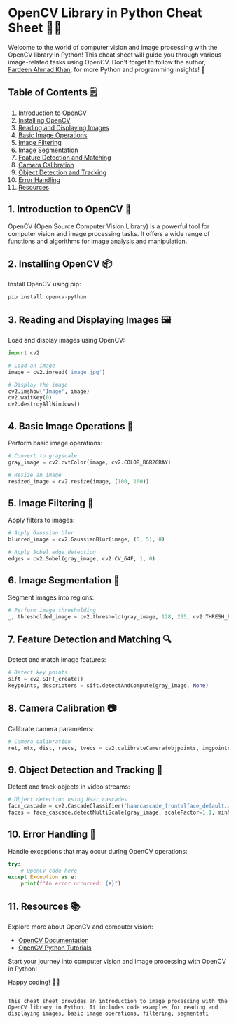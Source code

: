 # OpenCV Library in Python Cheat Sheet 🚀📸

Welcome to the world of computer vision and image processing with the OpenCV library in Python! This cheat sheet will guide you through various image-related tasks using OpenCV. Don't forget to follow the author, [Fardeen Ahmad Khan](https://github.com/I-Fardeen), for more Python and programming insights! 🙌

## Table of Contents 🗒️

1. [Introduction to OpenCV](#introduction-to-opencv)
2. [Installing OpenCV](#installing-opencv)
3. [Reading and Displaying Images](#reading-and-displaying-images)
4. [Basic Image Operations](#basic-image-operations)
5. [Image Filtering](#image-filtering)
6. [Image Segmentation](#image-segmentation)
7. [Feature Detection and Matching](#feature-detection-and-matching)
8. [Camera Calibration](#camera-calibration)
9. [Object Detection and Tracking](#object-detection-and-tracking)
10. [Error Handling](#error-handling)
11. [Resources](#resources)

## 1. Introduction to OpenCV 📸

OpenCV (Open Source Computer Vision Library) is a powerful tool for computer vision and image processing tasks. It offers a wide range of functions and algorithms for image analysis and manipulation.

## 2. Installing OpenCV 📦

Install OpenCV using pip:

```python
pip install opencv-python
```

## 3. Reading and Displaying Images 🖼️

Load and display images using OpenCV:

```python
import cv2

# Load an image
image = cv2.imread('image.jpg')

# Display the image
cv2.imshow('Image', image)
cv2.waitKey(0)
cv2.destroyAllWindows()
```

## 4. Basic Image Operations 🧰

Perform basic image operations:

```python
# Convert to grayscale
gray_image = cv2.cvtColor(image, cv2.COLOR_BGR2GRAY)

# Resize an image
resized_image = cv2.resize(image, (100, 100))
```

## 5. Image Filtering 🌟

Apply filters to images:

```python
# Apply Gaussian blur
blurred_image = cv2.GaussianBlur(image, (5, 5), 0)

# Apply Sobel edge detection
edges = cv2.Sobel(gray_image, cv2.CV_64F, 1, 0)
```

## 6. Image Segmentation 🧩

Segment images into regions:

```python
# Perform image thresholding
_, thresholded_image = cv2.threshold(gray_image, 128, 255, cv2.THRESH_BINARY)
```

## 7. Feature Detection and Matching 🔍

Detect and match image features:

```python
# Detect key points
sift = cv2.SIFT_create()
keypoints, descriptors = sift.detectAndCompute(gray_image, None)
```

## 8. Camera Calibration 📷

Calibrate camera parameters:

```python
# Camera calibration
ret, mtx, dist, rvecs, tvecs = cv2.calibrateCamera(objpoints, imgpoints, gray_image.shape[::-1], None, None)
```

## 9. Object Detection and Tracking 🎯

Detect and track objects in video streams:

```python
# Object detection using Haar cascades
face_cascade = cv2.CascadeClassifier('haarcascade_frontalface_default.xml')
faces = face_cascade.detectMultiScale(gray_image, scaleFactor=1.1, minNeighbors=5)
```

## 10. Error Handling 🐞

Handle exceptions that may occur during OpenCV operations:

```python
try:
    # OpenCV code here
except Exception as e:
    print(f"An error occurred: {e}")
```

## 11. Resources 📚

Explore more about OpenCV and computer vision:

- [OpenCV Documentation](https://docs.opencv.org/master/index.html)
- [OpenCV Python Tutorials](https://opencv-python-tutroals.readthedocs.io/en/latest/py_tutorials/py_tutorials.html)

Start your journey into computer vision and image processing with OpenCV in Python!

Happy coding! 🚀📸
```

This cheat sheet provides an introduction to image processing with the OpenCV library in Python. It includes code examples for reading and displaying images, basic image operations, filtering, segmentati
